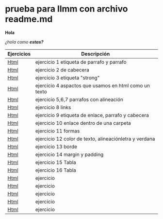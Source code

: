 # prueba para llmm con archivo readme.md

**Hola**

_¿hola como **estas?**_


Ejercicios|Descripción
-----------|---------
[Html](/LMAR/ejercicio1.html)|ejercicio 1 etiqueta de parrafo y parrafo
[Html](/LMAR/ejercicio2.html)|ejercicio 2  de cabecera
[Html](/LMAR/ejercicio3.html)|ejercicio 3  etiqueta "strong"
[Html](/LMAR/ejercicio4.html)|ejercicio 4 aspactos que usamos en html como un texto 
[Html](/LMAR/ejercicio5y6y7.html)|ejercicio 5,6,7 parrafos con alineación
[Html](/LMAR/misitio)|ejercicio 8 links
[Html](/LMAR/Ejercicio9.html)|ejercicio 9 etiqueta de enlace, parrafo y cabecera
[Html](/LMAR/ejercicio10.html)|ejercicio 10 enlace dentro de una carpeta
[Html](/LMAR/ejercicio11.html)|ejercicio 11 formas
[Html](/LMAR/ejercicio12.html)|ejercicio 12 color de texto, alineaciónletra y verdana
[Html](/LMAR/ejercicio13.html)|ejercicio 13 borde
[Html](/LMAR/ejercicio14.html)|ejercicio 14 margin y padding
[Html](/LMAR/ejercicio15.html)|ejercicio 15 Tabla
[Html](/LMAR/Ejercicio16.html)|ejercicio 16 Tabla
[Html](/LMAR/ejercicio17.html)|ejercicio 
[Html](/LMAR/Tabla18.html)|ejercicio 
[Html](/LMAR/Ejercicio19.html)|ejercicio 
[Html](/LMAR/Ejercicio20.html)|ejercicio 
[Html](/LMAR/Ejercicio21.html)|ejercicio 
